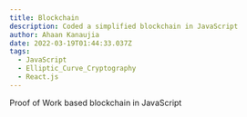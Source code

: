 ```yaml
---
title: Blockchain
description: Coded a simplified blockchain in JavaScript
author: Ahaan Kanaujia
date: 2022-03-19T01:44:33.037Z
tags:
  - JavaScript
  - Elliptic_Curve_Cryptography
  - React.js
---
```

Proof of Work based blockchain in JavaScript